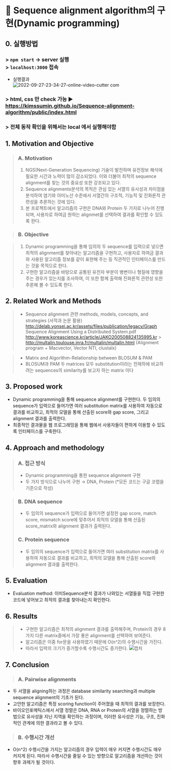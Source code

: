 # <b>🔹 Sequence alignment algorithm의 구현(Dynamic programming)</b>

## 0. 실행방법

### > `npm start` → server 실행 <br> > `localhost:3000` 접속

- 실행결과
  <br>
  ![2022-09-27-23-34-27-_online-video-cutter com_](https://user-images.githubusercontent.com/96935132/192558215-4892da83-d7bb-4a50-81c3-7b6001733ffc.gif)


### > html, css 만 check 가능 ▶ https://kimssumin.github.io/Sequence-alignment-algorithm/public/index.html
### > 전체 동작 확인을 위해서는 local 에서 실행해야함

## <b>1. Motivation and Objective</b>

> ### <b>A. Motivation</b>
>
> 1. NGS(Next-Generation Sequencing) 기술이 발전하며 유전정보 해석에 필요한 시간과 노력이 많이 감소되었다. 이와 더불어 최적의 sequence alignment를 찾는 것의 중요성 또한 강조되고 있다.
> 2. Sequence alignments분석의 목적은 관심 있는 서열의 유사성과 차이점을 분석하여 염기와 아미노산 수준에서 서열간의 구조적, 기능적 및 진화론적 관련성을 추론하는 것에 있다.
> 3. 본 프로젝트에서 알고리즘의 구현은 DNA와 Protein 두 가지로 나누어 진행되며, 사용자로 하여금 원하는 alignmet를 선택하여 결과를 확인할 수 있도록 한다.

> ### <b>B. Objective</b>

> 1. Dynamic programming을 통해 임의의 두 sequence를 입력으로 넣으면 최적의 alignment를 찾아내는 알고리즘을 구현하고, 사용자로 하여금 결과와 사용된 알고리즘 정보를 같이 표현해 주는 등 직관적인 인터페이스를 만드는 것을 목적으로 한다.
> 2. 구현한 알고리즘을 바탕으로 공통된 유전자 부분이 병변이나 형질에 영향을 주는 경우가 있는지를 조사하여, 이 또한 함께 출력해 진화론적 관련성 또한 추론해 볼 수 있도록 한다.

## <b>2. Related Work and Methods</b>

> - Sequence alignment 관련 methods, models, concepts, and strategies (서적과 논문 활용)
>   http://delab.yonsei.ac.kr/assets/files/publication/legacy/Graph Sequence Alignment Using a Distributed System.pdf
>   http://www.koreascience.kr/article/JAKO200508824135995.kr > http://multalin.toulouse.inra.fr/multalin/multalin.html
>   (Alignment program + Macvector, Vector NTI, clustalx)

> - Matrix and Algorithm-Relationship between BLOSUM & PAM
> - BLOSUM과 PAM 두 matrices 모두 substitution이라는 전제하에 비교하려는 sequences의 similarity를 보고자 하는 matrix 이다

## <b>3. Proposed work</b>

- Dynamic programming을 통해 sequence alignment를 구현한다. 두 임의의 sequence가 입력으로 들어가면 여러 substitution matrix를 사용하여 자동으로 결과를 비교하고, 최적의 모델을 통해 산출된 score와 gap score, 그리고 alignment 결과를 출력한다.
- 최종적인 결과물을 웹 프로그래밍을 통해 웹에서 사용자들이 편하게 이용할 수 있도록 인터페이스를 구축한다.

## <b>4. Approach and methodology</b>

> ### <b>A. 접근 방식</b>
>
> - Dynamic programming을 통한 sequence alignment 구현
> - 두 가지 방식으로 나누어 구현 → DNA, Protein (\*모든 코드는 구글 코랩을 기준으로 작성)</p>

> ### <b>B. DNA sequence</b>
>
> - 두 임의의 sequence가 입력으로 들어가면 설정한 gap score, match score, mismatch score에 맞추어서 최적의 모델을 통해 산출된 score_matrix와 alignment 결과가 출력된다.
>
> ### <b>C. Protein sequence</b>
>
> - 두 임의의 sequence가 입력으로 들어가면 여러 substitution matrix를 사용하여 자동으로 결과를 비교하고, 최적의 모델을 통해 산출된 score와 alignment 결과를 출력한다.

## <b>5. Evaluation</b>

- Evaluation method: 이미Sequence분석 결과가 나와있는 서열들을 직접 구현한 코드에 넣어보고 최적의 결과를 찾아내는지 확인한다.

## <b>6. Results</b>

> - 구현한 알고리즘은 최적의 alignment 결과를 출력해주며, Protein의 경우 8가지 다른 matrix중에서 가장 좋은 alignment를 선택하여 보여준다.
> - 알고리즘은 이중 for문을 사용하였기 때문에 O(n^2)의 수행시간을 가진다.
> - 따라서 입력의 크기가 증가할수록 수행시간도 증가한다.
>   ![캡처](https://user-images.githubusercontent.com/96935132/149460738-bd38d9b0-0b52-44fd-8d53-e54df75f4965.PNG)

## <b>7. Conclusion</b>

> ### A. Pairwise alignments

- 두 서열을 aligning하는 과정은 database similarity searching과 multiple sequence alignment의 기초가 된다.
- 고안한 알고리즘은 특정 scoring function이 주어졌을 때 최적의 결과를 보장한다.
- 바이오인포메틱스에서 서열 정렬은 DNA, RNA or Protein의 서열을 정렬하는 방법으로 유사성을 지닌 지역을 확인하는 과정이며, 이러한 유사성은 기능, 구조, 진화적인 관계에 의한 결과라고 볼 수 있다.

> ### B. 수행시간 개선

- O(n^2) 수행시간을 가지는 알고리즘의 경우 입력이 매우 커지면 수행시간도 매우 커지게 된다. 따라서 수행시간을 줄일 수 있는 방향으로 알고리즘을 개선하는 것이 향후 과제가 될 것이다.
